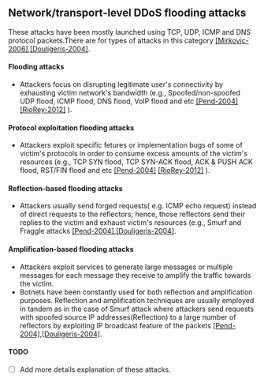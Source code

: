 Network/transport-level DDoS flooding attacks
---

These attacks have been mostly launched using TCP, UDP, ICMP and DNS protocol packets.There are for types of attacks in this category [[Mirkovic-2006]](http://dl.acm.org/citation.cfm?id=997156),[[Douligeris-2004]](http://www.sciencedirect.com/science/article/pii/S1389128603004250).

#### Flooding attacks
- Attackers focus on disrupting legitimate user's connectivity by exhausting victim network's bandwidth (e.g., Spoofed/non-spoofed UDP flood, ICMP flood, DNS flood, VoIP flood and etc [[Pend-2004]](http://dl.acm.org/citation.cfm?id=1216373) [[RioRey-2012]](https://www.scribd.com/doc/92863121/RioRey-Taxonomy-DDoS-Attacks-2-2-2011) ).


#### Protocol exploitation flooding attacks
- Attackers exploit specific fetures or implementation bugs of some of victim's protocols in order to consume excess amounts of the victim's resources (e.g., TCP SYN flood, TCP SYN-ACK flood, ACK & PUSH ACK flood, RST/FIN flood and etc [[Pend-2004]](http://dl.acm.org/citation.cfm?id=1216373) [[RioRey-2012]](https://www.scribd.com/doc/92863121/RioRey-Taxonomy-DDoS-Attacks-2-2-2011) ). 

#### Reflection-based flooding attacks
- Attackers usually send forged requests( e.g. ICMP echo request) instead of direct requests to the reflectors; hence, those reflectors send their replies to the victim and exhaust victim's resources (e.g., Smurf and Fraggle attacks [[Pend-2004]](http://dl.acm.org/citation.cfm?id=1216373),[[Douligeris-2004]](http://www.sciencedirect.com/science/article/pii/S1389128603004250).

#### Amplification-based flooding attacks
- Attackers exploit services to generate large messages or multiple messages for each message they receive to amplify the traffic towards the victim.
- Botnets have been constantly used for both reflection and amplification purposes. Reflection and amplification techniques are usually employed in tandem as in the case of Smurf attack where attackers send requests with spoofed source IP addresses(Reflection) to a large number of reflectors by exploiting IP broadcast feature of the packets [[Pend-2004]](http://dl.acm.org/citation.cfm?id=1216373),[[Douligeris-2004]](http://www.sciencedirect.com/science/article/pii/S1389128603004250).



#### TODO
- [ ] Add more details explanation of these attacks.